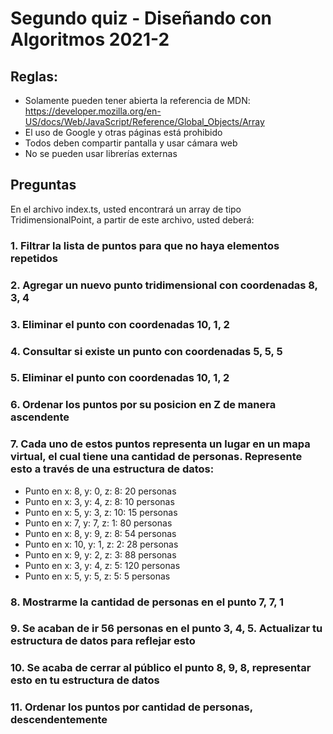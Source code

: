 # Segundo quiz - Diseñando con Algoritmos 2021-2

## Reglas:
- Solamente pueden tener abierta la referencia de MDN: https://developer.mozilla.org/en-US/docs/Web/JavaScript/Reference/Global_Objects/Array
- El uso de Google y otras páginas está prohibido
- Todos deben compartir pantalla y usar cámara web
- No se pueden usar librerías externas

## Preguntas
En el archivo index.ts, usted encontrará un array de tipo TridimensionalPoint, a partir de este archivo, usted deberá:

### 1. Filtrar la lista de puntos para que no haya elementos repetidos

### 2. Agregar un nuevo punto tridimensional con coordenadas 8, 3, 4

### 3. Eliminar el punto con coordenadas 10, 1, 2

### 4. Consultar si existe un punto con coordenadas 5, 5, 5

### 5. Eliminar el punto con coordenadas 10, 1, 2

### 6. Ordenar los puntos por su posicion en Z de manera ascendente

### 7. Cada uno de estos puntos representa un lugar en un mapa virtual, el cual tiene una cantidad de personas. Represente esto a través de una estructura de datos:

- Punto en x: 8, y: 0, z: 8: 20 personas
- Punto en x: 3, y: 4, z: 8: 10 personas
- Punto en x: 5, y: 3, z: 10: 15 personas
- Punto en x: 7, y: 7, z: 1: 80 personas
- Punto en x: 8, y: 9, z: 8: 54 personas
- Punto en x: 10, y: 1, z: 2: 28 personas
- Punto en x: 9, y: 2, z: 3: 88 personas
- Punto en x: 3, y: 4, z: 5: 120 personas
- Punto en x: 5, y: 5, z: 5: 5 personas

### 8. Mostrarme la cantidad de personas en el punto 7, 7, 1

### 9. Se acaban de ir 56 personas en el punto 3, 4, 5. Actualizar tu estructura de datos para reflejar esto

### 10. Se acaba de cerrar al público el punto 8, 9, 8, representar esto en tu estructura de datos

### 11. Ordenar los puntos por cantidad de personas, descendentemente
